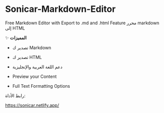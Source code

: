 # Sonicar-Markdown-Editor
Free Markdown Editor with Export to .md and .html Feature
محرر markdown إلى HTML

✨ **المميزات**

- تصدير ك Markdown

- تصدير ك HTML

- دعم اللغة العربية والإنجليزية

- Preview your Content

- Full Text Formatting Options

رابط الأداة:

https://sonicar.netlify.app/

